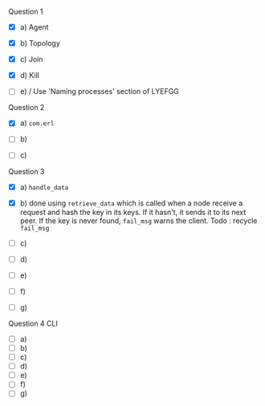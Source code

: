 Question 1

- [x] a) Agent
- [x] b) Topology
- [x] c) Join
- [x] d) Kill
- [ ] e) / Use 'Naming processes' section of LYEFGG



Question 2

- [x] a) `com.erl`
- [ ] b)
- [ ] c)



Question 3

- [x] a) `handle_data`
- [x] b) done using `retrieve_data` which is called when a node receive a request and hash the key in its keys. If it hasn't, it sends it to its next peer. If the key is never found, `fail_msg` warns the client. Todo : recycle `fail_msg`
- [ ] c)
- [ ] d)
- [ ] e)
- [ ] f)
- [ ] g)



Question 4 CLI

- [ ] a)
- [ ] b)
- [ ] c)
- [ ] d)
- [ ] e)
- [ ] f)
- [ ] g)
